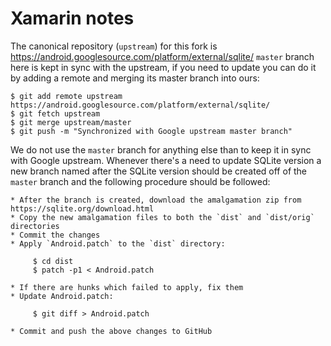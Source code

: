 # Xamarin notes

The canonical repository (`upstream`) for this fork is https://android.googlesource.com/platform/external/sqlite/
`master` branch here is kept in sync with the upstream, if you need to update you can do it by adding a remote and 
merging its master branch into ours:

    $ git add remote upstream https://android.googlesource.com/platform/external/sqlite/
	$ git fetch upstream
	$ git merge upstream/master
	$ git push -m "Synchronized with Google upstream master branch"

We do not use the `master` branch for anything else than to keep it in sync with Google upstream. Whenever there's a
need to update SQLite version a new branch named after the SQLite version should be created off of the `master` branch
and the following procedure should be followed:

    * After the branch is created, download the amalgamation zip from https://sqlite.org/download.html
	* Copy the new amalgamation files to both the `dist` and `dist/orig` directories
	* Commit the changes
	* Apply `Android.patch` to the `dist` directory:
	
	     $ cd dist
		 $ patch -p1 < Android.patch
	
	* If there are hunks which failed to apply, fix them
	* Update Android.patch:
	
	     $ git diff > Android.patch
		 
	* Commit and push the above changes to GitHub

